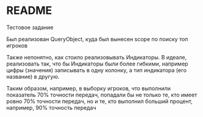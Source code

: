 # README

Тестовое задание

Был реализован QueryObject, куда был вынесен scope по поиску топ игроков

Также непонятно, как стоило реализовывать Индикаторы. В идеале, реализовать так, что бы Индикаторы были более гибкими, например
цифры (значения) записывать в одну колонку, а тип индикатора (его название) в другую.

Таким образом, например, в выборку игроков, что выполнили показатель 70% точности передач, попадали бы не только те, кто имеет ровно
70% точности передач, но и те, кто выполнил больший процент, например, 90% точность передач
